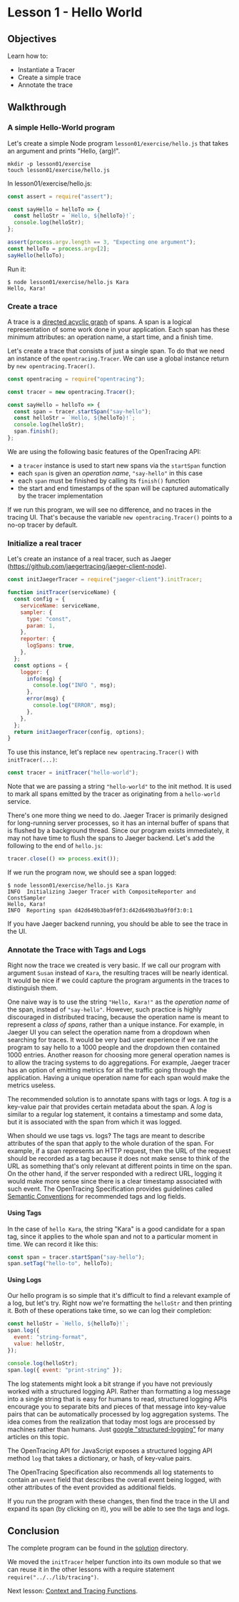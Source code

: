 # Lesson 1 - Hello World

## Objectives

Learn how to:

* Instantiate a Tracer
* Create a simple trace
* Annotate the trace

## Walkthrough

### A simple Hello-World program

Let's create a simple Node program `lesson01/exercise/hello.js` that takes an argument and prints "Hello, {arg}!".

```
mkdir -p lesson01/exercise
touch lesson01/exercise/hello.js
```

In lesson01/exercise/hello.js:

```javascript
const assert = require("assert");

const sayHello = helloTo => {
  const helloStr = `Hello, ${helloTo}!`;
  console.log(helloStr);
};

assert(process.argv.length == 3, "Expecting one argument");
const helloTo = process.argv[2];
sayHello(helloTo);
```

Run it:

```
$ node lesson01/exercise/hello.js Kara
Hello, Kara!
```

### Create a trace

A trace is a [directed acyclic graph](https://en.wikipedia.org/wiki/Directed_acyclic_graph) of spans. A span is a logical representation of some work done in your application.
Each span has these minimum attributes: an operation name, a start time, and a finish time.

Let's create a trace that consists of just a single span. To do that we need an instance of the `opentracing.Tracer`.
We can use a global instance return by `new opentracing.Tracer()`.

```javascript
const opentracing = require("opentracing");

const tracer = new opentracing.Tracer();

const sayHello = helloTo => {
  const span = tracer.startSpan("say-hello");
  const helloStr = `Hello, ${helloTo}!`;
  console.log(helloStr);
  span.finish();
};
```

We are using the following basic features of the OpenTracing API:

* a `tracer` instance is used to start new spans via the `startSpan` function
* each `span` is given an _operation name_, `"say-hello"` in this case
* each `span` must be finished by calling its `finish()` function
* the start and end timestamps of the span will be captured automatically by the tracer implementation

If we run this program, we will see no difference, and no traces in the tracing UI.
That's because the variable `new opentracing.Tracer()` points to a no-op tracer by default.

### Initialize a real tracer

Let's create an instance of a real tracer, such as Jaeger (https://github.com/jaegertracing/jaeger-client-node).

```javascript
const initJaegerTracer = require("jaeger-client").initTracer;

function initTracer(serviceName) {
  const config = {
    serviceName: serviceName,
    sampler: {
      type: "const",
      param: 1,
    },
    reporter: {
      logSpans: true,
    },
  };
  const options = {
    logger: {
      info(msg) {
        console.log("INFO ", msg);
      },
      error(msg) {
        console.log("ERROR", msg);
      },
    },
  };
  return initJaegerTracer(config, options);
}
```

To use this instance, let's replace `new opentracing.Tracer()` with `initTracer(...)`:

```javascript
const tracer = initTracer("hello-world");
```

Note that we are passing a string `"hello-world"` to the init method. It is used to mark all spans emitted by
the tracer as originating from a `hello-world` service.

There's one more thing we need to do. Jaeger Tracer is primarily designed for long-running server processes, so it has an internal buffer of spans that is flushed by a background thread. Since our program exists immediately,
it may not have time to flush the spans to Jaeger backend. Let's add the following to the end of `hello.js`:

```javascript
tracer.close(() => process.exit());
```

If we run the program now, we should see a span logged:

```
$ node lesson01/exercise/hello.js Kara
INFO  Initializing Jaeger Tracer with CompositeReporter and ConstSampler
Hello, Kara!
INFO  Reporting span d42d649b3ba9f0f3:d42d649b3ba9f0f3:0:1
```

If you have Jaeger backend running, you should be able to see the trace in the UI.

### Annotate the Trace with Tags and Logs

Right now the trace we created is very basic. If we call our program with argument `Susan`
instead of `Kara`, the resulting traces will be nearly identical. It would be nice if we could
capture the program arguments in the traces to distinguish them.

One naive way is to use the string `"Hello, Kara!"` as the _operation name_ of the span, instead of `"say-hello"`.
However, such practice is highly discouraged in distributed tracing, because the operation name is meant to
represent a _class of spans_, rather than a unique instance. For example, in Jaeger UI you can select the
operation name from a dropdown when searching for traces. It would be very bad user experience if we ran the
program to say hello to a 1000 people and the dropdown then contained 1000 entries. Another reason for choosing
more general operation names is to allow the tracing systems to do aggregations. For example, Jaeger tracer
has an option of emitting metrics for all the traffic going through the application. Having a unique
operation name for each span would make the metrics useless.

The recommended solution is to annotate spans with tags or logs. A _tag_ is a key-value pair that provides
certain metadata about the span. A _log_ is similar to a regular log statement, it contains
a timestamp and some data, but it is associated with the span from which it was logged.

When should we use tags vs. logs? The tags are meant to describe attributes of the span that apply
to the whole duration of the span. For example, if a span represents an HTTP request, then the URL of the
request should be recorded as a tag because it does not make sense to think of the URL as something
that's only relevant at different points in time on the span. On the other hand, if the server responded
with a redirect URL, logging it would make more sense since there is a clear timestamp associated with such
event. The OpenTracing Specification provides guidelines called [Semantic Conventions](https://github.com/opentracing/specification/blob/master/semantic_conventions.md)
for recommended tags and log fields.

#### Using Tags

In the case of `hello Kara`, the string "Kara" is a good candidate for a span tag, since it applies
to the whole span and not to a particular moment in time. We can record it like this:

```javascript
const span = tracer.startSpan("say-hello");
span.setTag("hello-to", helloTo);
```

#### Using Logs

Our hello program is so simple that it's difficult to find a relevant example of a log, but let's try.
Right now we're formatting the `helloStr` and then printing it. Both of these operations take
time, so we can log their completion:

```javascript
const helloStr = `Hello, ${helloTo}!`;
span.log({
  event: "string-format",
  value: helloStr,
});

console.log(helloStr);
span.log({ event: "print-string" });
```

The log statements might look a bit strange if you have not previously worked with a structured logging API.
Rather than formatting a log message into a single string that is easy for humans to read, structured
logging APIs encourage you to separate bits and pieces of that message into key-value pairs that can be
automatically processed by log aggregation systems. The idea comes from the realization that today most
logs are processed by machines rather than humans. Just [google "structured-logging"](https://www.google.com/search?q=structured-logging) for many articles on this topic.

The OpenTracing API for JavaScript exposes a structured logging API method `log` that takes a dictionary, or hash,
of key-value pairs.

The OpenTracing Specification also recommends all log statements to contain an `event` field that
describes the overall event being logged, with other attributes of the event provided as additional fields.

If you run the program with these changes, then find the trace in the UI and expand its span (by clicking on it),
you will be able to see the tags and logs.

## Conclusion

The complete program can be found in the [solution](./solution) directory.

We moved the `initTracer`
helper function into its own module so that we can reuse it in the other lessons with a require statement `require("../../lib/tracing")`.

Next lesson: [Context and Tracing Functions](../lesson02).
